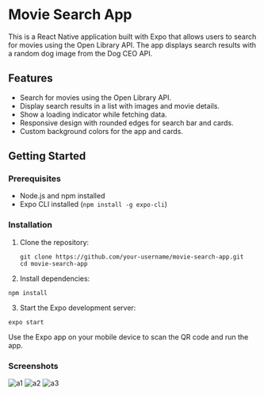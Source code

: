 # Movie Search App

This is a React Native application built with Expo that allows users to search for movies using the Open Library API. The app displays search results with a random dog image from the Dog CEO API.

## Features

- Search for movies using the Open Library API.
- Display search results in a list with images and movie details.
- Show a loading indicator while fetching data.
- Responsive design with rounded edges for search bar and cards.
- Custom background colors for the app and cards.

## Getting Started

### Prerequisites

- Node.js and npm installed
- Expo CLI installed (`npm install -g expo-cli`)

### Installation

1. Clone the repository:
   ```
   git clone https://github.com/your-username/movie-search-app.git
   cd movie-search-app
   ```
2. Install dependencies:
  ```
  npm install
  ```
3. Start the Expo development server:
  ```
  expo start
  ```
Use the Expo app on your mobile device to scan the QR code and run the app.

### Screenshots
![a1](assets/a1.jpeg)
![a2](assets/a2.jpeg)
![a3](assets/a3.jpeg)
